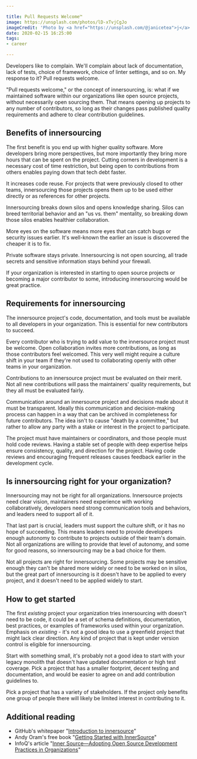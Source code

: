 ```yaml
---

title: Pull Requests Welcome™
image: https://unsplash.com/photos/lD-xTvjCgJo
imageCredit: 'Photo by <a href="https://unsplash.com/@janicetea">j</a> on <a href="https://unsplash.com/photos/lD-xTvjCgJo">Unsplash</a>'
date: 2020-02-15 16:25:00
tags:
- career

---
```


Developers like to complain. We'll complain about lack of documentation, lack of tests, choice of framework, choice of linter settings, and so on. My response to it? Pull requests welcome.

"Pull requests welcome," or the concept of innersourcing, is: what if we maintained software within our organizations like open source projects, without necessarily open sourcing them. That means opening up projects to any number of contributors, so long as their changes pass published quality requirements and adhere to clear contribution guidelines.

## Benefits of innersourcing

The first benefit is you end up with higher quality software. More developers bring more perspectives, but more importantly they bring more hours that can be spent on the project. Cutting corners in development is a necessary cost of time restriction, but being open to contributions from others enables paying down that tech debt faster.

It increases code reuse. For projects that were previously closed to other teams, innersourcing those projects opens them up to be used either directly or as references for other projects.

Innersourcing breaks down silos and opens knowledge sharing. Silos can breed territorial behavior and an "us vs. them" mentality, so breaking down those silos enables healthier collaboration.

More eyes on the software means more eyes that can catch bugs or security issues earlier. It's well-known the earlier an issue is discovered the cheaper it is to fix.

Private software stays private. Innersourcing is not open sourcing, all trade secrets and sensitive information stays behind your firewall.

If your organization is interested in starting to open source projects or becoming a major contributor to some, introducing innersourcing would be great practice.

## Requirements for innersourcing

The innersource project's code, documentation, and tools must be available to all developers in your organization. This is essential for new contributors to succeed.

Every contributor who is trying to add value to the innersource project must be welcome. Open collaboration invites more contributions, as long as those contributors feel welcomed. This very well might require a culture shift in your team if they're not used to collaborating openly with other teams in your organization.

Contributions to an innersource project must be evaluated on their merit. Not all new contributions will pass the maintainers' quality requirements, but they all must be evaluated fairly.

Communication around an innersource project and decisions made about it must be transparent. Ideally this communication and decision-making process can happen in a way that can be archived in completeness for future contributors. The idea isn't to cause "death by a committee," but rather to allow any party with a stake or interest in the project to participate.

The project must have maintainers or coordinators, and those people must hold code reviews. Having a stable set of people with deep expertise helps ensure consistency, quality, and direction for the project. Having code reviews and encouraging frequent releases causes feedback earlier in the development cycle.

## Is innersourcing right for your organization?

Innersourcing may not be right for all organizations. Innersource projects need clear vision, maintainers need experience with working collaboratively, developers need strong communication tools and behaviors, and leaders need to support all of it.

That last part is crucial, leaders must support the culture shift, or it has no hope of succeeding. This means leaders need to provide developers enough autonomy to contribute to projects outside of their team's domain. Not all organizations are willing to provide that level of autonomy, and some for good reasons, so innersourcing may be a bad choice for them.

Not all projects are right for innersourcing. Some projects may be sensitive enough they can't be shared more widely or need to be worked on in silos, but the great part of innersourcing is it doesn't have to be applied to every project, and it doesn't need to be applied widely to start.

## How to get started

The first _existing_ project your organization tries innersourcing with doesn't need to be code, it could be a set of schema definitions, documentation, best practices, or examples of frameworks used within your organization. Emphasis on _existing_ - it's not a good idea to use a greenfield project that might lack clear direction. Any kind of project that is kept under version control is eligible for innersourcing.

Start with something small, it's probably not a good idea to start with your legacy monolith that doesn't have updated documentation or high test coverage. Pick a project that has a smaller footprint, decent testing and documentation, and would be easier to agree on and add contribution guidelines to.

Pick a project that has a variety of stakeholders. If the project only benefits one group of people there will likely be limited interest in contributing to it.

## Additional reading

- GitHub's whitepaper "[Introduction to innersource](https://resources.github.com/whitepapers/introduction-to-innersource/)"
- Andy Oram's free book "[Getting Started with InnerSource](https://www.oreilly.com/programming/free/getting-started-with-innersource.csp)"
- InfoQ's article "[Inner Source—Adopting Open Source Development Practices in Organizations](https://www.infoq.com/articles/inner-source-open-source-development-practices/)"

